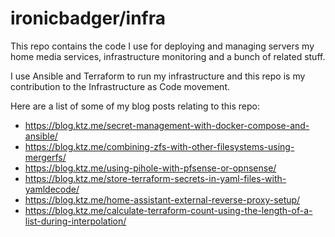 # ironicbadger/infra

This repo contains the code I use for deploying and managing servers my home media services, infrastructure monitoring and a bunch of related stuff.

I use Ansible and Terraform to run my infrastructure and this repo is my contribution to the Infrastructure as Code movement.

Here are a list of some of my blog posts relating to this repo:

- https://blog.ktz.me/secret-management-with-docker-compose-and-ansible/
- https://blog.ktz.me/combining-zfs-with-other-filesystems-using-mergerfs/
- https://blog.ktz.me/using-pihole-with-pfsense-or-opnsense/
- https://blog.ktz.me/store-terraform-secrets-in-yaml-files-with-yamldecode/
- https://blog.ktz.me/home-assistant-external-reverse-proxy-setup/
- https://blog.ktz.me/calculate-terraform-count-using-the-length-of-a-list-during-interpolation/
